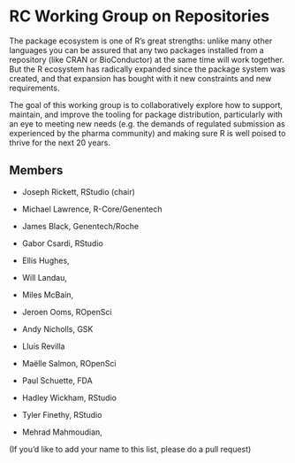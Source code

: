 # RC Working Group on Repositories

The package ecosystem is one of R’s great strengths: unlike many other languages you can be assured that any two packages installed from a repository (like CRAN or BioConductor) at the same time will work together.
But the R ecosystem has radically expanded since the package system was created, and that expansion has bought with it new constraints and new requirements.

The goal of this working group is to collaboratively explore how to support, maintain, and improve the tooling for package distribution, particularly with an eye to meeting new needs (e.g. the demands of regulated submission as experienced by the pharma community) and making sure R is well poised to thrive for the next 20 years. 

## Members

-   Joseph Rickett, RStudio (chair)

-   Michael Lawrence, R-Core/Genentech

-   James Black, Genentech/Roche

-   Gabor Csardi, RStudio

-   Ellis Hughes,

-   Will Landau,

-   Miles McBain, 

-   Jeroen Ooms, ROpenSci

-   Andy Nicholls, GSK

-   Lluís Revilla

-   Maëlle Salmon, ROpenSci

-   Paul Schuette, FDA

-   Hadley Wickham, RStudio

-   Tyler Finethy, RStudio

-   Mehrad Mahmoudian,

(If you’d like to add your name to this list, please do a pull request)

  
  
